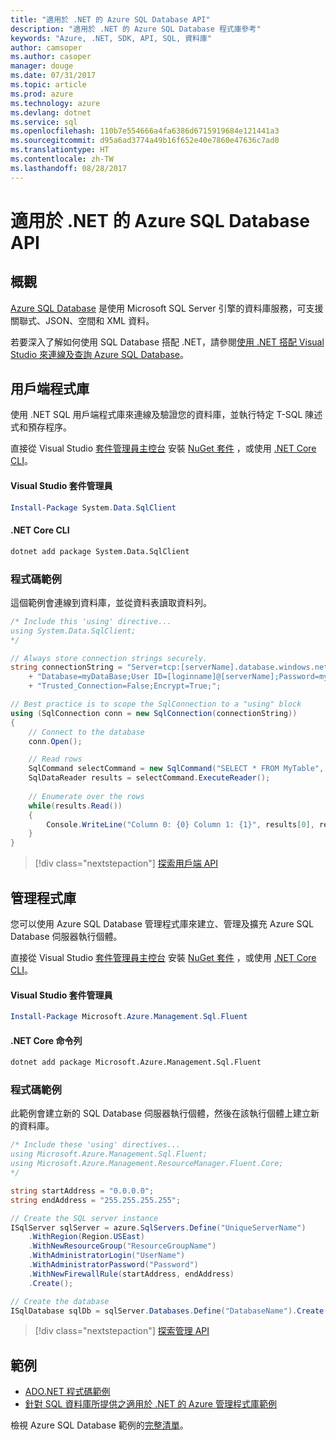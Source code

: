 ```yaml
---
title: "適用於 .NET 的 Azure SQL Database API"
description: "適用於 .NET 的 Azure SQL Database 程式庫參考"
keywords: "Azure, .NET, SDK, API, SQL, 資料庫"
author: camsoper
ms.author: casoper
manager: douge
ms.date: 07/31/2017
ms.topic: article
ms.prod: azure
ms.technology: azure
ms.devlang: dotnet
ms.service: sql
ms.openlocfilehash: 110b7e554666a4fa6386d6715919684e121441a3
ms.sourcegitcommit: d95a6ad3774a49b16f652e40e7860e47636c7ad0
ms.translationtype: HT
ms.contentlocale: zh-TW
ms.lasthandoff: 08/28/2017
---
```

# <a name="azure-sql-database-apis-for-net"></a>適用於 .NET 的 Azure SQL Database API

## <a name="overview"></a>概觀

[Azure SQL Database](https://docs.microsoft.com/azure/sql-database/sql-database-technical-overview) 是使用 Microsoft SQL Server 引擎的資料庫服務，可支援關聯式、JSON、空間和 XML 資料。 

若要深入了解如何使用 SQL Database 搭配 .NET，請參閱[使用 .NET 搭配 Visual Studio 來連線及查詢 Azure SQL Database](https://docs.microsoft.com/azure/sql-database/sql-database-connect-query-dotnet-visual-studio)。

## <a name="client-library"></a>用戶端程式庫

使用 .NET SQL 用戶端程式庫來連線及驗證您的資料庫，並執行特定 T-SQL 陳述式和預存程序。

直接從 Visual Studio [套件管理員主控台](https://docs.microsoft.com/nuget/tools/package-manager-console) 安裝 [NuGet 套件]( https://www.nuget.org/packages/System.Data.SqlClient) ，或使用 [.NET Core CLI](https://docs.microsoft.com/en-us/dotnet/core/tools/dotnet-add-package)。

#### <a name="visual-studio-package-manager"></a>Visual Studio 套件管理員

```powershell
Install-Package System.Data.SqlClient
```

#### <a name="net-core-cli"></a>.NET Core CLI

```bash
dotnet add package System.Data.SqlClient
```

### <a name="code-example"></a>程式碼範例

這個範例會連線到資料庫，並從資料表讀取資料列。

```csharp
/* Include this 'using' directive...
using System.Data.SqlClient;
*/

// Always store connection strings securely. 
string connectionString = "Server=tcp:[serverName].database.windows.net;" 
    + "Database=myDataBase;User ID=[loginname]@[serverName];Password=myPassword;"
    + "Trusted_Connection=False;Encrypt=True;";

// Best practice is to scope the SqlConnection to a "using" block
using (SqlConnection conn = new SqlConnection(connectionString))
{
    // Connect to the database
    conn.Open();

    // Read rows
    SqlCommand selectCommand = new SqlCommand("SELECT * FROM MyTable", conn);
    SqlDataReader results = selectCommand.ExecuteReader();
    
    // Enumerate over the rows
    while(results.Read())
    {
        Console.WriteLine("Column 0: {0} Column 1: {1}", results[0], results[1]);
    }
}
```

> [!div class="nextstepaction"]
> [探索用戶端 API](/dotnet/api/overview/azure/sql/client)

## <a name="management-library"></a>管理程式庫

您可以使用 Azure SQL Database 管理程式庫來建立、管理及擴充 Azure SQL Database 伺服器執行個體。

直接從 Visual Studio [套件管理員主控台](https://docs.microsoft.com/nuget/tools/package-manager-console) 安裝 [NuGet 套件](https://www.nuget.org/packages/Microsoft.Azure.Management.Sql.Fluent/) ，或使用 [.NET Core CLI](https://docs.microsoft.com/dotnet/core/tools/dotnet-add-package)。

#### <a name="visual-studio-package-manager"></a>Visual Studio 套件管理員

```powershell
Install-Package Microsoft.Azure.Management.Sql.Fluent
``` 

#### <a name="net-core-command-line"></a>.NET Core 命令列

```bash
dotnet add package Microsoft.Azure.Management.Sql.Fluent
```

### <a name="code-example"></a>程式碼範例

此範例會建立新的 SQL Database 伺服器執行個體，然後在該執行個體上建立新的資料庫。

```csharp
/* Include these 'using' directives...
using Microsoft.Azure.Management.Sql.Fluent;
using Microsoft.Azure.Management.ResourceManager.Fluent.Core;
*/

string startAddress = "0.0.0.0";
string endAddress = "255.255.255.255";

// Create the SQL server instance
ISqlServer sqlServer = azure.SqlServers.Define("UniqueServerName")
    .WithRegion(Region.USEast)
    .WithNewResourceGroup("ResourceGroupName")
    .WithAdministratorLogin("UserName")
    .WithAdministratorPassword("Password")
    .WithNewFirewallRule(startAddress, endAddress)
    .Create();

// Create the database
ISqlDatabase sqlDb = sqlServer.Databases.Define("DatabaseName").Create();
```

> [!div class="nextstepaction"]
> [探索管理 API](/dotnet/api/overview/azure/sql/management)

## <a name="samples"></a>範例

- [ADO.NET 程式碼範例](/dotnet/framework/data/adonet/ado-net-code-examples)
- [針對 SQL 資料庫所提供之適用於 .NET 的 Azure 管理程式庫範例](/dotnet/azure/dotnet-sdk-azure-sql-database-samples)

檢視 Azure SQL Database 範例的[完整清單](https://azure.microsoft.com/en-us/resources/samples/?platform=dotnet&term=sql+database)。


